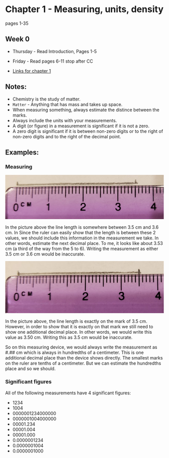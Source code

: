# Chapter 1 - Measuring, units, density
pages 1-35

## Week 0
- Thursday - Read Introduction, Pages 1-5
- Friday - Read pages 6-11 stop after CC


- [Links for chapter 1](https://bereanbuilders.com/ecomm/online-content/discovering-design-with-chemistry/ddc-chapter-1/)

## Notes:
- Chemistry is the study of matter.
- `Matter` - Anything that has mass and takes up space.
- When measuring something, always estimate the distince between the marks. 
- Always include the units with your measurements.
- A digit (or figure) in a measurement is significant if it is not a zero. 
- A zero digit is significant if it is between non-zero digits or to the right of non-zero digits and to the right of the decimal point.

## Examples:

### Measuring
![inexact](Ruler-cm-notexact.png)

In the picture above the line length is somewhere between 3.5 cm and 3.6 cm. In Since the ruler can easily show that the length is between these 2 values, we should include this information in the measurement we take. In other words, estimate the next decimal place. To me, it looks like about 3.53 cm (a third of the way from the 5 to 6). Writing the measurement as either 3.5 cm or 3.6 cm would be inaccurate.

![exact](Ruler-cm-exact.png)

In the picture above, the line length is exactly on the mark of 3.5 cm. However, in order to show that it is exactly on that mark we still need to show one additional decimal place. In other words, we would write this value as 3.50 cm. Writing this as 3.5 cm would be inaccurate.

So on this measuring device, we would always write the measurement as #.## cm which is always in hundredths of a centimeter. This is one additional decimal place than the device shows directly. The smallest marks on the ruler are tenths of a centimeter. But we can estimate the hundredths place and so we should.

### Significant figures
All of the following measurements have 4 significant figures:
- 1234
- 1004
- 0000001234000000
- 0000001004000000
- 00001.234
- 00001.004
- 00001.000
- 0.0000001234
- 0.0000001004
- 0.0000001000

